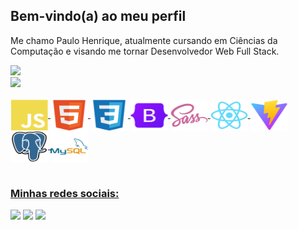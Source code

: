 ## Bem-vindo(a) ao meu perfil

Me chamo Paulo Henrique, atualmente cursando em Ciências da Computação e visando me tornar Desenvolvedor Web Full Stack. 

 <div>
   <a href="https://github.com/PauloHenrrq">
   <img height="180em" src="https://github-readme-stats.vercel.app/api?username=PauloHenrrq&show_icons=true&theme=dark&include_all_commits=false&count_private=false"/><br>
   <img height="180em" src="https://github-readme-stats.vercel.app/api/top-langs/?username=PauloHenrrq&layout=compact&langs_count=6&theme=dark"/>
</div>
    
<div style="display: inline_block"><br>
  <img align="center" alt="Js" height="50" width="60" src="https://raw.githubusercontent.com/devicons/devicon/master/icons/javascript/javascript-plain.svg">
  <img align="center" alt="HTML" height="50" width="60" src="https://raw.githubusercontent.com/devicons/devicon/master/icons/html5/html5-original.svg">
  <img align="center" alt="CSS" height="50" width="60" src="https://raw.githubusercontent.com/devicons/devicon/master/icons/css3/css3-original.svg">
  <img align="center" alt="CSS" height="50" width="60" src="https://github.com/devicons/devicon/blob/master/icons/bootstrap/bootstrap-original.svg">
  <img align="center" alt="CSS" height="50" width="60" src="https://github.com/devicons/devicon/blob/master/icons/sass/sass-original.svg">
  <img align="center" alt="CSS" height="50" width="60" src="https://github.com/devicons/devicon/blob/master/icons/react/react-original.svg">
  <img align="center" alt="CSS" height="50" width="60" src="https://github.com/devicons/devicon/blob/master/icons/vitejs/vitejs-original.svg">
  <img align="center" alt="CSS" height="50" width="60" src="https://github.com/devicons/devicon/blob/master/icons/postgresql/postgresql-original.svg">
  <img align="center" alt="CSS" height="50" width="60" src="https://github.com/devicons/devicon/blob/master/icons/mysql/mysql-original-wordmark.svg">
</div>
 
<br>
 
### Minhas redes sociais:
 
<div> 
  <a href="https://instagram.com/paulohenrqq_" target="_blank"><img src="https://img.shields.io/badge/-Instagram-%23E605F?style=for-the-badge&logo=instagram&logoColor=white" target="_blank"></a>
  <a href = "mailto:paulofera159@gmail.com"><img src="https://img.shields.io/badge/-Gmail-%23333?style=for-the-badge&logo=gmail&logoColor=white" target="_blank"></a>
  <a href="https://www.linkedin.com/in/paulo-henrique-de-ara%C3%BAjo-rodrigues-b679b026a/" target="_blank"><img src="https://img.shields.io/badge/-LinkedIn-%230077B5?style=for-the-badge&logo=linkedin&logoColor=white" target="_blank"></a>
</div>
